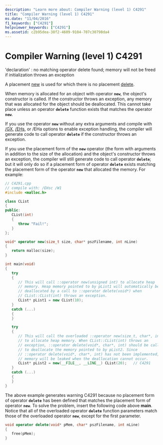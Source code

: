 ```yaml
---
description: "Learn more about: Compiler Warning (level 1) C4291"
title: "Compiler Warning (level 1) C4291"
ms.date: "11/04/2016"
f1_keywords: ["C4291"]
helpviewer_keywords: ["C4291"]
ms.assetid: c2b95dea-38f2-4609-9104-707c30798da4
---
```

# Compiler Warning (level 1) C4291

'declaration' : no matching operator delete found; memory will not be freed if initialization throws an exception

A placement [new](../../cpp/new-operator-cpp.md) is used for which there is no placement [delete](../../cpp/delete-operator-cpp.md).

When memory is allocated for an object with operator **`new`**, the object's constructor is called. If the constructor throws an exception, any memory that was allocated for the object should be deallocated. This cannot take place unless an operator **`delete`** function exists that matches the operator **`new`**.

If you use the operator **`new`** without any extra arguments and compile with [/GX](../../build/reference/gx-enable-exception-handling.md), [/EHs](../../build/reference/eh-exception-handling-model.md), or /EHa options to enable exception handling, the compiler will generate code to call operator **`delete`** if the constructor throws an exception.

If you use the placement form of the **`new`** operator (the form with arguments in addition to the size of the allocation) and the object's constructor throws an exception, the compiler will still generate code to call operator **`delete`**; but it will only do so if a placement form of operator **`delete`** exists matching the placement form of the operator **`new`** that allocated the memory. For example:

```cpp
// C4291.cpp
// compile with: /EHsc /W1
#include <malloc.h>

class CList
{
public:
   CList(int)
   {
      throw "Fail!";
   }
};

void* operator new(size_t size, char* pszFilename, int nLine)
{
   return malloc(size);
}

int main(void)
{
   try
   {
      // This will call ::operator new(unsigned int) to allocate heap
      // memory. Heap memory pointed to by pList1 will automatically be
      // deallocated by a call to ::operator delete(void*) when
      // CList::CList(int) throws an exception.
      CList* pList1 = new CList(10);
   }
   catch (...)
   {
   }

   try
   {
      // This will call the overloaded ::operator new(size_t, char*, int)
      // to allocate heap memory. When CList::CList(int) throws an
      // exception, ::operator delete(void*, char*, int) should be called
      // to deallocate the memory pointed to by pList2. Since
      // ::operator delete(void*, char*, int) has not been implemented,
      // memory will be leaked when the deallocation cannot occur.
      CList* pList2 = new(__FILE__, __LINE__) CList(20);   // C4291
   }
   catch (...)
   {
   }
}
```

The above example generates warning C4291 because no placement form of operator **`delete`** has been defined that matches the placement form of operator **`new`**. To solve the problem, insert the following code above **main**. Notice that all of the overloaded operator **`delete`** function parameters match those of the overloaded operator **`new`**, except for the first parameter.

```cpp
void operator delete(void* pMem, char* pszFilename, int nLine)
{
   free(pMem);
}
```
